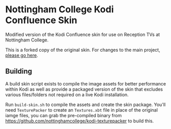 # Nottingham College Kodi Confluence Skin

Modified version of the Kodi Confluence skin for use on Reception TVs at Nottingham College.

This is a forked copy of the original skin. For changes to the main project, [please go here](https://github.com/xbmc/skin.confluence).

## Building

A build skin script exists to compile the image assets for better performance within Kodi as well as provide a packaged version of the skin that excludes various files/folders not required on a live Kodi installation.

Run `build-skin.sh` to compile the assets and create the skin package. You'll need `TexturePacker` to create an `Textures.xbt` file in place of the original iamge files, you can grab the pre-compiled binary from https://github.com/nottinghamcollege/kodi-texturepacker to build this.
